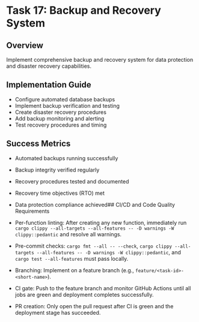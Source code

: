 # Task 17: Backup and Recovery System

## Overview

Implement comprehensive backup and recovery system for data protection and disaster recovery capabilities.

## Implementation Guide

- Configure automated database backups
- Implement backup verification and testing
- Create disaster recovery procedures
- Add backup monitoring and alerting
- Test recovery procedures and timing

## Success Metrics

- Automated backups running successfully
- Backup integrity verified regularly
- Recovery procedures tested and documented
- Recovery time objectives (RTO) met
- Data protection compliance achieved## CI/CD and Code Quality Requirements

- Per-function linting: After creating any new function, immediately run `cargo clippy --all-targets --all-features -- -D warnings -W clippy::pedantic` and resolve all warnings.
- Pre-commit checks: `cargo fmt --all -- --check`, `cargo clippy --all-targets --all-features -- -D warnings -W clippy::pedantic`, and `cargo test --all-features` must pass locally.
- Branching: Implement on a feature branch (e.g., `feature/<task-id>-<short-name>`).
- CI gate: Push to the feature branch and monitor GitHub Actions until all jobs are green and deployment completes successfully.
- PR creation: Only open the pull request after CI is green and the deployment stage has succeeded.

